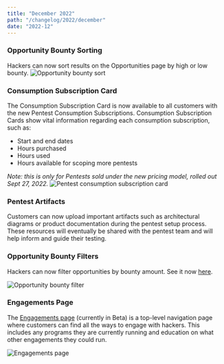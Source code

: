 ```yaml
---
title: "December 2022"
path: "/changelog/2022/december"
date: "2022-12"
---
```

### Opportunity Bounty Sorting
Hackers can now sort results on the Opportunities page by high or low bounty.
![Opportunity bounty sort](/images/bounty-sort.png)

### Consumption Subscription Card
The Consumption Subscription Card is now available to all customers with the new Pentest Consumption Subscriptions.
Consumption Subscription Cards show vital information regarding each consumption subscription, such as: 
* Start and end dates
* Hours purchased
* Hours used
* Hours available for scoping more pentests

_Note: this is only for Pentests sold under the new pricing model, rolled out Sept 27, 2022._
![Pentest consumption subscription card](/images/pentest-consumption-card.png)

### Pentest Artifacts
Customers can now upload important artifacts such as architectural diagrams or product documentation during the pentest setup process. These resources will eventually be shared with the pentest team and will help inform and guide their testing.


### Opportunity Bounty Filters
Hackers can now filter opportunities by bounty amount. See it now [here](https://hackerone.com/opportunities/all/search).

![Opportunity bounty filter](/images/opportunity-bounty-filter.png)


### Engagements Page
 The [Engagements page](/organizations/engagements.html) (currently in Beta) is a top-level navigation page where customers can find all the ways to engage with hackers. This includes any programs they are currently running and education on what other engagements they could run.

![Engagements page](/images/engagements-1.png)
